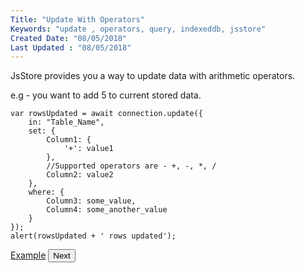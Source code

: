 ```yaml
---
Title: "Update With Operators"
Keywords: "update , operators, query, indexeddb, jsstore"
Created Date: "08/05/2018"
Last Updated : "08/05/2018"
---
```


JsStore provides you a way to update data with arithmetic operators.

e.g - you want to add 5 to current stored data.

```
var rowsUpdated = await connection.update({
    in: "Table_Name",
    set: {
        Column1: {
            '+': value1
        },
        //Supported operators are - +, -, *, /
        Column2: value2
    },
    where: {
        Column3: some_value,
        Column4: some_another_value
    }
});
alert(rowsUpdated + ' rows updated');
```

<p class="margin-top-40px center-align">
    <a class="btn info" target="_blank" href="https://ujjwalguptaofficial.github.io/idbstudio/?db=Demo&query=update(%7B%0A%20%20%20%20in%3A%20%22Products%22%2C%0A%20%20%20%20set%3A%20%7B%0A%20%20%20%20%20%20%20%20price%3A%20%7B'%2B'%3A5%7D%0A%20%20%20%20%7D%2C%0A%20%20%20%20where%3A%20%7B%0A%20%20%20%20%20%20%20%20productId%3A%201%0A%20%20%20%20%7D%0A%7D)%3B%0A">Example</a>
    <button class="btn info btnNext">Next</button>
</p>
